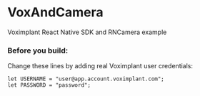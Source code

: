 # VoxAndCamera
Voximplant React Native SDK and RNCamera example

### Before you build:
Change these lines by adding real Voximplant user credentials:
```
let USERNAME = "user@app.account.voximplant.com";
let PASSWORD = "password";
```
